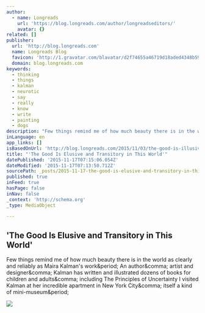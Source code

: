 ```yaml
---
author:
  - name: Longreads
    url: 'https://blog.longreads.com/author/longreadseditors/'
    avatar: {}
related: []
publisher:
  url: 'http://blog.longreads.com'
  name: Longreads Blog
  favicon: 'http://1.gravatar.com/blavatar/d2f74655a46719d18aded4348b59075d?s=16'
  domain: blog.longreads.com
keywords:
  - thinking
  - things
  - kalman
  - neurotic
  - say
  - really
  - know
  - write
  - painting
  - dogs
description: "Few things remind me of how much beauty there is in the world as clearly and reliably as Maira Kalman's work. An author, artist and designer, Kalman has written and illustrated dozens of books for children and adults, including The Principles of Uncertainty I visited Kalman at her incredible apartment in New York City, itself a kind of mini-museum."
inLanguage: en
app_links: []
isBasedOnUrl: 'http://blog.longreads.com/2015/11/03/the-good-is-illusive-and-transitory-in-this-world/'
title: "'The Good Is Elusive and Transitory in This World'"
datePublished: '2015-11-17T07:15:06.054Z'
dateModified: '2015-11-17T07:13:50.712Z'
sourcePath: _posts/2015-11-17-the-good-is-elusive-and-transitory-in-this-world.md
published: true
inFeed: true
hasPage: false
inNav: false
_context: 'http://schema.org'
_type: MediaObject

---
```

<article style=""><h1>'The Good Is Elusive and Transitory in This World'</h1><p>Few things remind me of how much beauty there is in the world as clearly and reliably as Maira Kalman's work&amp;period; An author&amp;comma; artist and designer&amp;comma; Kalman has written and illustrated dozens of books for children and adults&amp;comma; including The Principles of Uncertainty I visited Kalman at her incredible apartment in New York City&amp;comma; itself a kind of mini-museum&amp;period;</p><img src="https://longreadsblog.files.wordpress.com/2015/11/mairakalman1.jpg?w=1200" /></article>